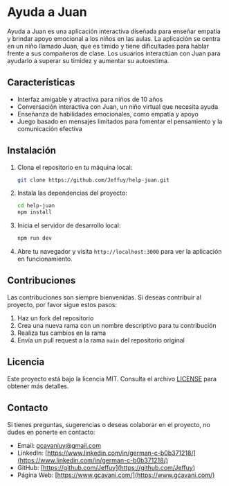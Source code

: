 # Ayuda a Juan

Ayuda a Juan es una aplicación interactiva diseñada para enseñar empatía y brindar apoyo emocional a los niños en las aulas. La aplicación se centra en un niño llamado Juan, que es tímido y tiene dificultades para hablar frente a sus compañeros de clase. Los usuarios interactúan con Juan para ayudarlo a superar su timidez y aumentar su autoestima.

## Características

- Interfaz amigable y atractiva para niños de 10 años
- Conversación interactiva con Juan, un niño virtual que necesita ayuda
- Enseñanza de habilidades emocionales, como empatía y apoyo
- Juego basado en mensajes limitados para fomentar el pensamiento y la comunicación efectiva

## Instalación

1. Clona el repositorio en tu máquina local:

   ```bash
   git clone https://github.com/Jeffuy/help-juan.git
   ```

2. Instala las dependencias del proyecto:

   ```bash
   cd help-juan
   npm install
   ```

3. Inicia el servidor de desarrollo local:

   ```bash
   npm run dev
   ```

4. Abre tu navegador y visita `http://localhost:3000` para ver la aplicación en funcionamiento.

## Contribuciones

Las contribuciones son siempre bienvenidas. Si deseas contribuir al proyecto, por favor sigue estos pasos:

1. Haz un fork del repositorio
2. Crea una nueva rama con un nombre descriptivo para tu contribución
3. Realiza tus cambios en la rama
4. Envía un pull request a la rama `main` del repositorio original

## Licencia

Este proyecto está bajo la licencia MIT. Consulta el archivo [LICENSE](LICENSE) para obtener más detalles.

## Contacto

Si tienes preguntas, sugerencias o deseas colaborar en el proyecto, no dudes en ponerte en contacto:

- Email: [gcavaniuy@gmail.com](mailto:gcavaniuy@gmail.com)
- LinkedIn: [https://www.linkedin.com/in/german-c-b0b371218/](https://www.linkedin.com/in/german-c-b0b371218/)
- GitHub: [https://github.com/Jeffuy](https://github.com/Jeffuy)
- Página Web: [https://www.gcavani.com/](https://www.gcavani.com/)